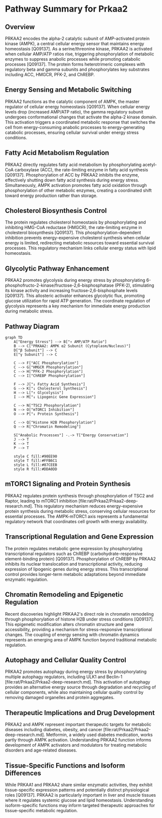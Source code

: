 # Pathway Summary for Prkaa2

## Overview
PRKAA2 encodes the alpha-2 catalytic subunit of AMP-activated protein kinase (AMPK), a central cellular energy sensor that maintains energy homeostasis [Q09137]. As a serine/threonine kinase, PRKAA2 is activated when cellular AMP/ATP ratios rise, triggering phosphorylation of metabolic enzymes to suppress anabolic processes while promoting catabolic processes [Q09137]. The protein forms heterotrimeric complexes with regulatory beta and gamma subunits and phosphorylates key substrates including ACC, HMGCR, PFK-2, and ChREBP.

## Energy Sensing and Metabolic Switching
PRKAA2 functions as the catalytic component of AMPK, the master regulator of cellular energy homeostasis [Q09137]. When cellular energy levels drop (increased AMP/ATP ratio), the gamma regulatory subunit undergoes conformational changes that activate the alpha-2 kinase domain. This activation triggers a coordinated metabolic response that switches the cell from energy-consuming anabolic processes to energy-generating catabolic processes, ensuring cellular survival under energy stress conditions.

## Fatty Acid Metabolism Regulation
PRKAA2 directly regulates fatty acid metabolism by phosphorylating acetyl-CoA carboxylase (ACC), the rate-limiting enzyme in fatty acid synthesis [Q09137]. Phosphorylation of ACC by PRKAA2 inhibits the enzyme, effectively shutting down fatty acid synthesis during energy stress. Simultaneously, AMPK activation promotes fatty acid oxidation through phosphorylation of other metabolic enzymes, creating a coordinated shift toward energy production rather than storage.

## Cholesterol Biosynthesis Control
The protein regulates cholesterol homeostasis by phosphorylating and inhibiting HMG-CoA reductase (HMGCR), the rate-limiting enzyme in cholesterol biosynthesis [Q09137]. This phosphorylation-dependent inhibition prevents energy-expensive cholesterol synthesis when cellular energy is limited, redirecting metabolic resources toward essential survival processes. This regulatory mechanism links cellular energy status with lipid homeostasis.

## Glycolytic Pathway Enhancement
PRKAA2 promotes glycolysis during energy stress by phosphorylating 6-phosphofructo-2-kinase/fructose-2,6-bisphosphatase (PFK-2), stimulating its kinase activity and increasing fructose-2,6-bisphosphate levels [Q09137]. This allosteric activator enhances glycolytic flux, promoting glucose utilization for rapid ATP generation. The coordinate regulation of glycolysis represents a key mechanism for immediate energy production during metabolic stress.

## Pathway Diagram

```mermaid
graph TD
    A["Energy Stress"] --> B["↑ AMP/ATP Ratio"]
    B --> C["PRKAA2: AMPK α2 Subunit (Cytoplasm/Nucleus)"]
    D["β Subunit"] --> C
    E["γ Subunit"] --> C

    C --> F["ACC Phosphorylation"]
    C --> G["HMGCR Phosphorylation"]
    C --> H["PFK-2 Phosphorylation"]
    C --> I["ChREBP Phosphorylation"]

    F --> J["↓ Fatty Acid Synthesis"]
    G --> K["↓ Cholesterol Synthesis"]
    H --> L["↑ Glycolysis"]
    I --> M["↓ Lipogenic Gene Expression"]

    C --> N["TSC2 Phosphorylation"]
    N --> O["mTORC1 Inhibition"]
    O --> P["↓ Protein Synthesis"]

    C --> Q["Histone H2B Phosphorylation"]
    Q --> R["Chromatin Remodeling"]

    S["Anabolic Processes"] -.-> T["Energy Conservation"]
    J --> T
    K --> T
    P --> T

    style C fill:#90EE90
    style T fill:#FFB6C1
    style L fill:#87CEEB
    style R fill:#DDA0DD
```

## mTORC1 Signaling and Protein Synthesis
PRKAA2 regulates protein synthesis through phosphorylation of TSC2 and Raptor, leading to mTORC1 inhibition [file:rat/Prkaa2/Prkaa2-deep-research.md]. This regulatory mechanism reduces energy-expensive protein synthesis during metabolic stress, conserving cellular resources for essential processes. The AMPK-mTORC1 axis represents a fundamental regulatory network that coordinates cell growth with energy availability.

## Transcriptional Regulation and Gene Expression
The protein regulates metabolic gene expression by phosphorylating transcriptional regulators such as ChREBP (carbohydrate-responsive element-binding protein) [Q09137]. Phosphorylation of ChREBP by PRKAA2 inhibits its nuclear translocation and transcriptional activity, reducing expression of lipogenic genes during energy stress. This transcriptional control provides longer-term metabolic adaptations beyond immediate enzymatic regulation.

## Chromatin Remodeling and Epigenetic Regulation
Recent discoveries highlight PRKAA2's direct role in chromatin remodeling through phosphorylation of histone H2B under stress conditions [Q09137]. This epigenetic modification alters chromatin structure and gene accessibility, providing a mechanism for stress-responsive transcriptional changes. The coupling of energy sensing with chromatin dynamics represents an emerging area of AMPK function beyond traditional metabolic regulation.

## Autophagy and Cellular Quality Control
PRKAA2 promotes autophagy during energy stress by phosphorylating multiple autophagy regulators, including ULK1 and Beclin-1 [file:rat/Prkaa2/Prkaa2-deep-research.md]. This activation of autophagy provides an alternative energy source through degradation and recycling of cellular components, while also maintaining cellular quality control by removing damaged organelles and protein aggregates.

## Therapeutic Implications and Drug Development
PRKAA2 and AMPK represent important therapeutic targets for metabolic diseases including diabetes, obesity, and cancer [file:rat/Prkaa2/Prkaa2-deep-research.md]. Metformin, a widely used diabetes medication, works partly through AMPK activation. Understanding PRKAA2 function informs development of AMPK activators and modulators for treating metabolic disorders and age-related diseases.

## Tissue-Specific Functions and Isoform Differences
While PRKAA1 and PRKAA2 share similar enzymatic activities, they exhibit tissue-specific expression patterns and potentially distinct physiological roles [Q09137]. PRKAA2 is particularly important in liver and muscle tissues where it regulates systemic glucose and lipid homeostasis. Understanding isoform-specific functions may inform targeted therapeutic approaches for tissue-specific metabolic regulation.